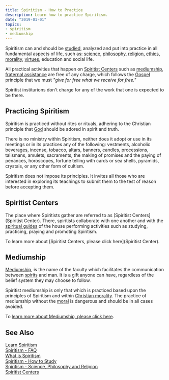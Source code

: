 ```yaml
---
title: Spiritism - How to Practice
description: Learn how to practice Spiritism.
date: "2019-01-01"
topics:
- spiritism
- mediumship  
---
```


Spiritism can and should be [studied](../how-to-study), analyzed and put into
practice in all fundamental aspects of life, such as: [science](../science),
[philosophy](../philosophy), [religion](../religion), [ethics](/about/ethics),
[morality](/about/moral), [virtues](/virtues), education and social life.

All practical activities that happen on [Spiritist Centers](../centers) such as
[mediumship](../mediumship), [fraternal
assistance](../centers/fraternal-assistance) are free of any charge, which
follows the [Gospel](/gospel) principle that we must _"give for free what we
receive for free."_

Spiritist institurions don't charge for any of the work that one is expected to
be there.

## Practicing Spiritism
Spiritism is practiced without rites or rituals, adhering to the Christian
principle that [God](/about/god) should be adored in spirit and truth.

There is no ministry within Spiritism, neither does it adopt or use in its
meetings or in its practices any of the following: vestments, alcoholic
beverages, incense, tobacco, altars, banners, candles, processions, talismans,
amulets, sacraments, the making of promises and the paying of penances,
horoscopes, fortune telling with cards or sea shells, pyramids, crystals, or any
other form of cultism.

Spiritism does not impose its principles. It invites all those who are
interested in exploring its teachings to submit them to the test of reason
before accepting them.


## Spiritist Centers
The place where Spiritists gather are referred to as [Spiritist
Centers](Spiritist Center).  There, spiritists collaborate with one another and
with the [spiritual guides](/about/spiritual-guide) of the house performing
activities such as studying, practicing, praying and promoting Spiritism. 

To learn more about [Spiritist Centers, please click here](Spiritist Center).

## Mediumship
[Mediumship](../mediumship), is the name of the faculty which facilitates the
communication between [spirits](/about/spirit) and man. It is a gift anyone can
have, regardless of the belief system they may choose to follow. 

Spiritist mediumship is only that which is practiced based upon the principles
of Spiritism and within [Christian morality](/gospel). The practice of
mediumship without the [moral](/about/moral) is dangerous and should be in all
cases avoided.

To [learn more about Mediumship, please click here](../mediumship).

## See Also
[Learn Spiritism](../learn)   
[Spiritism - FAQ](../faq)  
[What is Spiritism](../about)  
[Spiritism - How to Study](../how-to-study)  
[Spiritism - Science, Philosophy and Religion](../science-philosophy-religion)  
[Spiritist Centers](../centers)  

